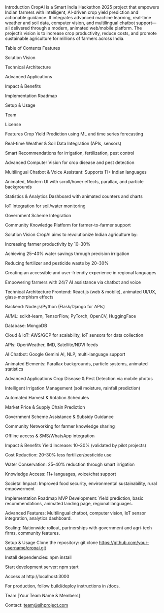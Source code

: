 Introduction
CropAI is a Smart India Hackathon 2025 project that empowers Indian farmers with intelligent, AI-driven crop yield prediction and actionable guidance. It integrates advanced machine learning, real-time weather and soil data, computer vision, and multilingual chatbot support—all delivered through a modern, animated web/mobile platform. The project’s vision is to increase crop productivity, reduce costs, and promote sustainable agriculture for millions of farmers across India.

Table of Contents
Features

Solution Vision

Technical Architecture

Advanced Applications

Impact & Benefits

Implementation Roadmap

Setup & Usage

Team

License

Features
Crop Yield Prediction using ML and time series forecasting

Real-time Weather & Soil Data Integration (APIs, sensors)

Smart Recommendations for irrigation, fertilization, pest control

Advanced Computer Vision for crop disease and pest detection

Multilingual Chatbot & Voice Assistant: Supports 11+ Indian languages

Animated, Modern UI with scroll/hover effects, parallax, and particle backgrounds

Statistics & Analytics Dashboard with animated counters and charts

IoT Integration for soil/water monitoring

Government Scheme Integration

Community Knowledge Platform for farmer-to-farmer support

Solution Vision
CropAI aims to revolutionize Indian agriculture by:

Increasing farmer productivity by 10–30%

Achieving 25–40% water savings through precision irrigation

Reducing fertilizer and pesticide waste by 20–30%

Creating an accessible and user-friendly experience in regional languages

Empowering farmers with 24/7 AI assistance via chatbot and voice

Technical Architecture
Frontend: React.js (web & mobile), animated UI/UX, glass-morphism effects

Backend: Node.js/Python (Flask/Django for APIs)

AI/ML: scikit-learn, TensorFlow, PyTorch, OpenCV, HuggingFace

Database: MongoDB

Cloud & IoT: AWS/GCP for scalability, IoT sensors for data collection

APIs: OpenWeather, IMD, Satellite/NDVI feeds

AI Chatbot: Google Gemini AI, NLP, multi-language support

Animated Elements: Parallax backgrounds, particle systems, animated statistics

Advanced Applications
Crop Disease & Pest Detection via mobile photos

Intelligent Irrigation Management (soil moisture, rainfall prediction)

Automated Harvest & Rotation Schedules

Market Price & Supply Chain Prediction

Government Scheme Assistance & Subsidy Guidance

Community Networking for farmer knowledge sharing

Offline access & SMS/WhatsApp integration

Impact & Benefits
Yield Increase: 10–30% (validated by pilot projects)

Cost Reduction: 20–30% less fertilizer/pesticide use

Water Conservation: 25–40% reduction through smart irrigation

Knowledge Access: 11+ languages, voice/chat support

Societal Impact: Improved food security, environmental sustainability, rural empowerment

Implementation Roadmap
MVP Development: Yield prediction, basic recommendations, animated landing page, regional languages.

Advanced Features: Multilingual chatbot, computer vision, IoT sensor integration, analytics dashboard.

Scaling: Nationwide rollout, partnerships with government and agri-tech firms, community features.

Setup & Usage
Clone the repository:
git clone https://github.com/your-username/cropai.git

Install dependencies:
npm install

Start development server:
npm start

Access at http://localhost:3000

For production, follow build/deploy instructions in /docs.

Team
[Your Team Name & Members]

Contact: team@sihproject.com